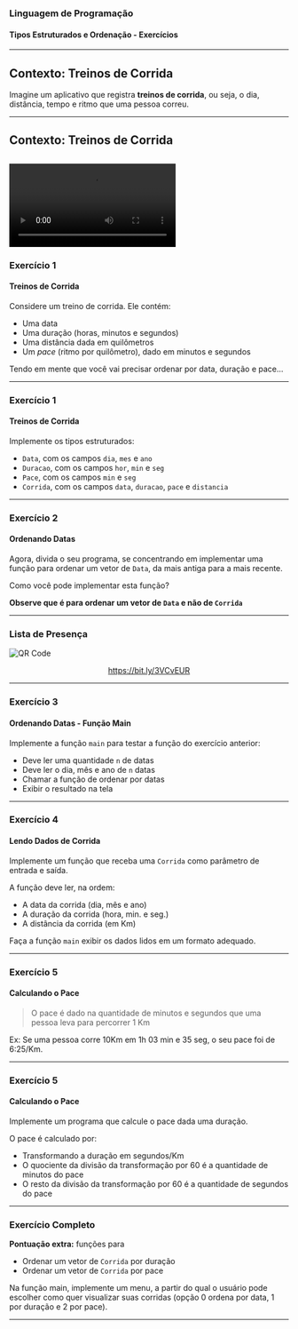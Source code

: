 ### Linguagem de Programação
#### Tipos Estruturados e Ordenação - Exercícios
---

## Contexto: Treinos de Corrida

Imagine um aplicativo que registra __treinos de corrida__,
ou seja, o dia, distância, tempo e ritmo que uma pessoa
correu.

---

## Contexto: Treinos de Corrida
<video data-autoplay src="./videos/ordenacao_corridas.mp4"></video>
---

### Exercício 1
#### Treinos de Corrida

Considere um treino de corrida. Ele contém:

- Uma data
- Uma duração (horas, minutos e segundos)
- Uma distância dada em quilômetros
- Um *pace* (ritmo por quilômetro), dado em minutos e segundos

Tendo em mente que você vai precisar ordenar por
data, duração e pace...

---

### Exercício 1
#### Treinos de Corrida

Implemente os tipos estruturados:
- `Data`, com os campos `dia`, `mes` e `ano`
- `Duracao`, com os campos `hor`, `min` e `seg`
- `Pace`, com os campos `min` e `seg`
- `Corrida`, com os campos `data`, `duracao`, `pace` e `distancia`

---

### Exercício 2
#### Ordenando Datas

Agora, divida o seu programa, se concentrando em implementar
uma função para ordenar um vetor de `Data`, da mais antiga
para a mais recente.

Como você pode implementar esta função?

**Observe que é para ordenar um vetor de `Data` e não
de `Corrida`**

---

### Lista de Presença

<img src="https://chart.apis.google.com/chart?cht=qr&chs=300x300&chld=L%7C1&chl=https%3A%2F%2Fbit.ly%2F3VCvEUR" alt="QR Code" border="0" />

<a href="https://bit.ly/3VCvEUR"><p style="text-align:center;">https://bit.ly/3VCvEUR</p></a>

---

### Exercício 3
#### Ordenando Datas - Função Main

Implemente a função `main` para testar a função
do exercício anterior:
- Deve ler uma quantidade `n` de datas
- Deve ler o dia, mês e ano de `n` datas
- Chamar a função de ordenar por datas
- Exibir o resultado na tela

---

### Exercício 4
#### Lendo Dados de Corrida

Implemente um função que receba uma `Corrida`
como parâmetro de entrada e saída.

A função deve ler, na ordem:
- A data da corrida (dia, mês e ano)
- A duração da corrida (hora, min. e seg.)
- A distância da corrida (em Km)

Faça a função `main` exibir os dados
lidos em um formato adequado.

---

### Exercício 5
#### Calculando o Pace

> O pace é dado na quantidade de minutos e segundos
> que uma pessoa leva para percorrer 1 Km

Ex:
Se uma pessoa corre 10Km em 1h 03 min e 35 seg,
o seu pace foi de 6:25/Km.

---

### Exercício 5
#### Calculando o Pace

Implemente um programa que calcule
o pace dada uma duração.

O pace é calculado por:
- Transformando a duração em segundos/Km
- O quociente da divisão da transformação por 60 é
  a quantidade de minutos do pace
- O resto da divisão da transformação por 60 é
  a quantidade de segundos do pace

---

### Exercício Completo

**Pontuação extra:** funções para
- Ordenar um vetor de `Corrida` por duração
- Ordenar um vetor de `Corrida` por pace

Na função main, implemente um menu, a partir do qual
o usuário pode escolher como quer visualizar
suas corridas (opção 0 ordena por data,
1 por duração e 2 por pace).

---